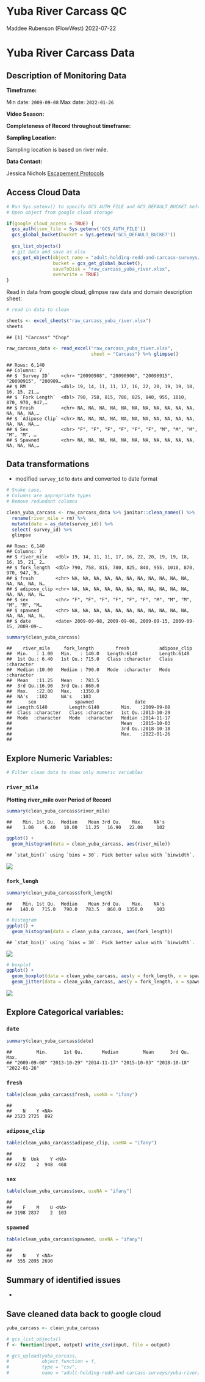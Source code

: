 Yuba River Carcass QC
================
Maddee Rubenson (FlowWest)
2022-07-22

# Yuba River Carcass Data

## Description of Monitoring Data

**Timeframe:**

Min date: `2009-09-08` Max date: `2022-01-26`

**Video Season:**

**Completeness of Record throughout timeframe:**

**Sampling Location:**

Sampling location is based on river mile.

**Data Contact:**

Jessica Nichols [Escapement
Protocols](/data-raw/qc-markdowns/adult-holding-redd-and-carcass-surveys/yuba-river/Escapement%20Protocol%202011%20-%20internal%20review%20draft_09-16-2011.docx)

## Access Cloud Data

``` r
# Run Sys.setenv() to specify GCS_AUTH_FILE and GCS_DEFAULT_BUCKET before running 
# Open object from google cloud storage

if(google_cloud_access = TRUE) {
  gcs_auth(json_file = Sys.getenv('GCS_AUTH_FILE'))
  gcs_global_bucket(bucket = Sys.getenv('GCS_DEFAULT_BUCKET'))
  
  gcs_list_objects()
  # git data and save as xlsx
  gcs_get_object(object_name = "adult-holding-redd-and-carcass-surveys/yuba-river/data-raw/Carcass_datarequest07122022.xlsx",
                 bucket = gcs_get_global_bucket(),
                 saveToDisk = "raw_carcass_yuba_river.xlsx",
                 overwrite = TRUE)
}
```

Read in data from google cloud, glimpse raw data and domain description
sheet:

``` r
# read in data to clean 

sheets <- excel_sheets("raw_carcass_yuba_river.xlsx")
sheets 
```

    ## [1] "Carcass" "Chop"

``` r
raw_carcass_data <- read_excel("raw_carcass_yuba_river.xlsx", 
                               sheet = "Carcass") %>% glimpse()
```

    ## Rows: 6,140
    ## Columns: 7
    ## $ `Survey ID`    <chr> "20090908", "20090908", "20090915", "20090915", "200909…
    ## $ RM             <dbl> 19, 14, 11, 11, 17, 16, 22, 20, 19, 19, 18, 16, 15, 21,…
    ## $ `Fork Length`  <dbl> 790, 758, 815, 780, 825, 840, 955, 1010, 870, 970, 947,…
    ## $ Fresh          <chr> NA, NA, NA, NA, NA, NA, NA, NA, NA, NA, NA, NA, NA, NA,…
    ## $ `Adipose Clip` <chr> NA, NA, NA, NA, NA, NA, NA, NA, NA, NA, NA, NA, NA, NA,…
    ## $ Sex            <chr> "F", "F", "F", "F", "F", "F", "M", "M", "M", "M", "M", …
    ## $ Spawned        <chr> NA, NA, NA, NA, NA, NA, NA, NA, NA, NA, NA, NA, NA, NA,…

## Data transformations

-   modified `survey_id` to `date` and converted to date format

``` r
# Snake case, 
# Columns are appropriate types
# Remove redundant columns

clean_yuba_carcass <- raw_carcass_data %>% janitor::clean_names() %>% 
  rename(river_mile = rm) %>%
  mutate(date = as_date(survey_id)) %>%
  select(-survey_id) %>%
  glimpse
```

    ## Rows: 6,140
    ## Columns: 7
    ## $ river_mile   <dbl> 19, 14, 11, 11, 17, 16, 22, 20, 19, 19, 18, 16, 15, 21, 2…
    ## $ fork_length  <dbl> 790, 758, 815, 780, 825, 840, 955, 1010, 870, 970, 947, 9…
    ## $ fresh        <chr> NA, NA, NA, NA, NA, NA, NA, NA, NA, NA, NA, NA, NA, NA, N…
    ## $ adipose_clip <chr> NA, NA, NA, NA, NA, NA, NA, NA, NA, NA, NA, NA, NA, NA, N…
    ## $ sex          <chr> "F", "F", "F", "F", "F", "F", "M", "M", "M", "M", "M", "M…
    ## $ spawned      <chr> NA, NA, NA, NA, NA, NA, NA, NA, NA, NA, NA, NA, NA, NA, N…
    ## $ date         <date> 2009-09-08, 2009-09-08, 2009-09-15, 2009-09-15, 2009-09-…

``` r
summary(clean_yuba_carcass)
```

    ##    river_mile     fork_length        fresh           adipose_clip      
    ##  Min.   : 1.00   Min.   : 140.0   Length:6140        Length:6140       
    ##  1st Qu.: 6.40   1st Qu.: 715.0   Class :character   Class :character  
    ##  Median :10.00   Median : 790.0   Mode  :character   Mode  :character  
    ##  Mean   :11.25   Mean   : 783.5                                        
    ##  3rd Qu.:16.90   3rd Qu.: 860.0                                        
    ##  Max.   :22.00   Max.   :1350.0                                        
    ##  NA's   :102     NA's   :103                                           
    ##      sex              spawned               date           
    ##  Length:6140        Length:6140        Min.   :2009-09-08  
    ##  Class :character   Class :character   1st Qu.:2013-10-29  
    ##  Mode  :character   Mode  :character   Median :2014-11-17  
    ##                                        Mean   :2015-10-03  
    ##                                        3rd Qu.:2018-10-18  
    ##                                        Max.   :2022-01-26  
    ## 

## Explore Numeric Variables:

``` r
# Filter clean data to show only numeric variables 
```

### `river_mile`

**Plotting river_mile over Period of Record**

``` r
summary(clean_yuba_carcass$river_mile)
```

    ##    Min. 1st Qu.  Median    Mean 3rd Qu.    Max.    NA's 
    ##    1.00    6.40   10.00   11.25   16.90   22.00     102

``` r
ggplot() + 
  geom_histogram(data = clean_yuba_carcass, aes(river_mile))
```

    ## `stat_bin()` using `bins = 30`. Pick better value with `binwidth`.

![](yuba_river_carcass_qc_files/figure-gfm/unnamed-chunk-5-1.png)<!-- -->

### `fork_lengh`

``` r
summary(clean_yuba_carcass$fork_length)
```

    ##    Min. 1st Qu.  Median    Mean 3rd Qu.    Max.    NA's 
    ##   140.0   715.0   790.0   783.5   860.0  1350.0     103

``` r
# histogram
ggplot() + 
  geom_histogram(data = clean_yuba_carcass, aes(fork_length))
```

    ## `stat_bin()` using `bins = 30`. Pick better value with `binwidth`.

![](yuba_river_carcass_qc_files/figure-gfm/unnamed-chunk-6-1.png)<!-- -->

``` r
# boxplot
ggplot() + 
  geom_boxplot(data = clean_yuba_carcass, aes(y = fork_length, x = spawned)) +
  geom_jitter(data = clean_yuba_carcass, aes(y = fork_length, x = spawned), alpha = 0.5)
```

![](yuba_river_carcass_qc_files/figure-gfm/unnamed-chunk-6-2.png)<!-- -->

## Explore Categorical variables:

### `date`

``` r
summary(clean_yuba_carcass$date)
```

    ##         Min.      1st Qu.       Median         Mean      3rd Qu.         Max. 
    ## "2009-09-08" "2013-10-29" "2014-11-17" "2015-10-03" "2018-10-18" "2022-01-26"

### `fresh`

``` r
table(clean_yuba_carcass$fresh, useNA = "ifany")
```

    ## 
    ##    N    Y <NA> 
    ## 2523 2725  892

### `adipose_clip`

``` r
table(clean_yuba_carcass$adipose_clip, useNA = "ifany")
```

    ## 
    ##    N  Unk    Y <NA> 
    ## 4722    2  948  468

### `sex`

``` r
table(clean_yuba_carcass$sex, useNA = "ifany")
```

    ## 
    ##    F    M    U <NA> 
    ## 3198 2837    2  103

### `spawned`

``` r
table(clean_yuba_carcass$spawned, useNA = "ifany")
```

    ## 
    ##    N    Y <NA> 
    ##  555 2895 2690

## Summary of identified issues

-   

## Save cleaned data back to google cloud

``` r
yuba_carcass <- clean_yuba_carcass

# gcs_list_objects()
f <- function(input, output) write_csv(input, file = output)

# gcs_upload(yuba_carcass,
#            object_function = f,
#            type = "csv",
#            name = "adult-holding-redd-and-carcass-surveys/yuba-river/data/yuba_carcass.csv")
```
